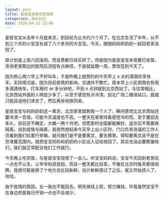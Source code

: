 ```yaml
---
layout: post
title: 星辰宝宝离京回洛阳
categories: 成长日记
date: 2020-04-25 23:00
---
```


星辰宝宝从去年十月底来京，到目前为止大约六个月了。在北京生活了半年，从不到三个月的小宝宝长成了八个多月的大宝宝。今天，跟随妈妈和奶奶一起回老家洛阳了。

<!--more-->

原计划是上周六回洛阳，而且票都已经买好了。但是因为星辰宝宝本周要打疫苗，咨询老家那边的医院后流程有点麻烦，于是就延期一周，票改签到今天了。

因为担心周六早上不好叫车，于是昨晚上就预约的今天早上 `8` 点的滴滴优享快车。实际情况是，因为目前疫情的影响，交通并不繁忙，周末早上小区周围也有很多滴滴快车。打车用时 `40` 多分钟吧，不到 `9` 点钟就到北京西站了。与往常相比，北京西站外面的人明显少多了，以至于感觉有点冷清。到北广场二楼进站口，我就只能目送他们进去了，然后再坐地铁回来。

星辰宝宝与妈妈奶奶这一离京，北京家里就剩我一个人了，瞬间感觉比北京西站还要冷清一百倍。可能今天温度也不高，一整天在家里待着感觉冷的慌。至于要回去多久，目前还不确定，大概一两个月吧，但愿那时全国都能解封，返京后不需要再隔离。说到疫情与隔离，我突然想起来今天早上出小区时，门口负责测温的工作人员看到我们拉着行李箱，就问我们是不是要离京，要去哪里。得知要离京且不是在京津冀范围内，就把宝宝妈妈和奶奶的小区出入证给收回了。其实也没必要欺骗他们，我们就正常配合他们工作就行。

今天晚上吃完饭，与星辰宝宝视频了一会儿。听宝宝妈妈说，宝宝今天回到老家后一点也不认生，让爷爷和叔叔抱，而且一整天都比较乖，不像在北京时每天都很闹腾。我想可能是换了个地方会比较新鲜，估计新鲜感过了之后，就又开始烦人了，哈哈。

由于疫情的原因，五一我也不能回去。明天继续上班，努力赚钱，毕竟虽然宝宝不在身边但是每日开销一点也不会减少。
